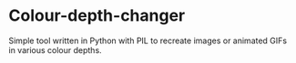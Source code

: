 # Colour-depth-changer
Simple tool written in Python with PIL to recreate images or animated GIFs in various colour depths.
